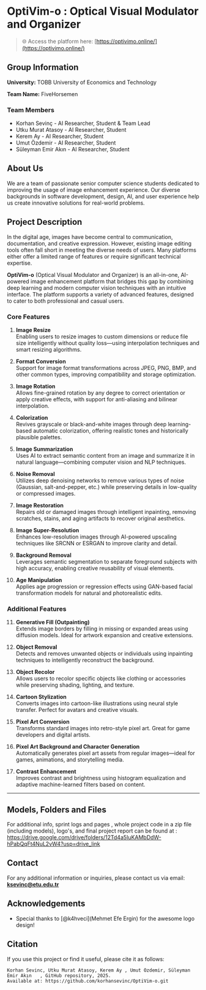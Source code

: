 # OptiVim-o : Optical Visual Modulator and Organizer

> 🌐 Access the platform here: [https://optivimo.online/](https://optivimo.online/)

## Group Information
**University:** TOBB University of Economics and Technology

**Team Name:** FiveHorsemen

### Team Members
- Korhan Sevinç - AI Researcher, Student & Team Lead
- Utku Murat Atasoy - AI Researcher, Student  
- Kerem Ay - AI Researcher, Student  
- Umut Özdemir - AI Researcher, Student  
- Süleyman Emir Akın - AI Researcher, Student  

## About Us
We are a team of passionate senior computer science students dedicated to improving the usage of image enhancement experience. Our diverse backgrounds in software development, design, AI, and user experience help us create innovative solutions for real-world problems.

## Project Description
In the digital age, images have become central to communication, documentation, and creative expression. However, existing image editing tools often fall short in meeting the diverse needs of users. Many platforms either offer a limited range of features or require significant technical expertise.

**OptiVim-o** (Optical Visual Modulator and Organizer) is an all-in-one, AI-powered image enhancement platform that bridges this gap by combining deep learning and modern computer vision techniques with an intuitive interface. The platform supports a variety of advanced features, designed to cater to both professional and casual users.

### Core Features

1. **Image Resize**  
   Enabling users to resize images to custom dimensions or reduce file size intelligently without quality loss—using interpolation techniques and smart resizing algorithms.

2. **Format Conversion**  
   Support for image format transformations across JPEG, PNG, BMP, and other common types, improving compatibility and storage optimization.

3. **Image Rotation**  
   Allows fine-grained rotation by any degree to correct orientation or apply creative effects, with support for anti-aliasing and bilinear interpolation.

4. **Colorization**  
   Revives grayscale or black-and-white images through deep learning-based automatic colorization, offering realistic tones and historically plausible palettes.

5. **Image Summarization**  
   Uses AI to extract semantic content from an image and summarize it in natural language—combining computer vision and NLP techniques.

6. **Noise Removal**  
   Utilizes deep denoising networks to remove various types of noise (Gaussian, salt-and-pepper, etc.) while preserving details in low-quality or compressed images.

7. **Image Restoration**  
   Repairs old or damaged images through intelligent inpainting, removing scratches, stains, and aging artifacts to recover original aesthetics.

8. **Image Super-Resolution**  
   Enhances low-resolution images through AI-powered upscaling techniques like SRCNN or ESRGAN to improve clarity and detail.

9. **Background Removal**  
   Leverages semantic segmentation to separate foreground subjects with high accuracy, enabling creative reusability of visual elements.

10. **Age Manipulation**  
    Applies age progression or regression effects using GAN-based facial transformation models for natural and photorealistic edits.

### Additional Features

11. **Generative Fill (Outpainting)**  
    Extends image borders by filling in missing or expanded areas using diffusion models. Ideal for artwork expansion and creative extensions.

12. **Object Removal**  
    Detects and removes unwanted objects or individuals using inpainting techniques to intelligently reconstruct the background.

13. **Object Recolor**  
    Allows users to recolor specific objects like clothing or accessories while preserving shading, lighting, and texture.

14. **Cartoon Stylization**  
    Converts images into cartoon-like illustrations using neural style transfer. Perfect for avatars and creative visuals.

15. **Pixel Art Conversion**  
    Transforms standard images into retro-style pixel art. Great for game developers and digital artists.

16. **Pixel Art Background and Character Generation**  
    Automatically generates pixel art assets from regular images—ideal for games, animations, and storytelling media.

17. **Contrast Enhancement**  
    Improves contrast and brightness using histogram equalization and adaptive machine-learned filters based on content.

---

## Models, Folders and Files
For additional info, sprint logs and pages , whole project code in a zip file (including models), logo's, and final project report can be found at : https://drive.google.com/drive/folders/12Td4a5IuKAMbDdW-hPabQqFt4NuL2vW4?usp=drive_link 

## Contact
For any additional information or inquiries, please contact us via email: **ksevinc@etu.edu.tr**

## Acknowledgements

- Special thanks to [@k4hveci](Mehmet Efe Ergin) for the awesome logo design!


## Citation
If you use this project or find it useful, please cite it as follows:

```
Korhan Sevinc, Utku Murat Atasoy, Kerem Ay , Umut Özdemir, Süleyman Emir Akın   , GitHub repository, 2025.
Available at: https://github.com/korhansevinc/OptiVim-o.git
```

